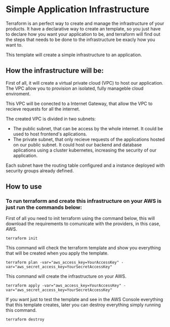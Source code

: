 # Simple Application Infrastructure

Terraform is an perfect way to create and manage the infrastructure of your products. It have a declarative way to create an template, so you just have to declare how you want your application to be, and terraform will find out the steps that needs to be done to the infrastructure be exacly how you want to.

This template will create a simple infrastructure to an application.

## How the infrastructure will be:

First of all, it will create a virtual private cloud (VPC) to host our application. The VPC allow you to provision an isolated, fully manageble cloud enviroment.

This VPC will be conected to a Internet Gateway, that allow the VPC to recieve requests for all the internet.

The created VPC is divided in two subnets:

- The public subnet, that can be access by the whole internet. It could be used to host frontend's aplications. 
- The private subnet, that only recieve requests of the applications hosted on our public subnet. It could host our backend and database aplications using a cluster kubernetes, increasing the security of our application.

Each subnet have the routing table configured and a instance deployed with security groups already defined.

## How to use

### To run terraform and create this infrastructure on your AWS is just run the commands below:

First of all you need to init terraform using the command below, this will download the requirements to comunicate with the providers, in this case, AWS.
```
terraform init
```

This command will check the terraform template and show you everything that will be created when you apply the template.
```
terraform plan -var="aws_access_key=YourAccessKey" -var="aws_secret_access_key=YourSecretAccessKey"
```

This command will create the infrastructure on your AWS.
```
terraform apply -var="aws_access_key=YourAccessKey" -var="aws_secret_access_key=YourSecretAccessKey"
```

If you want just to test the template and see in the AWS Console everything that this template creates, later you can destroy everything simply running this command.
```
terraform destroy
```